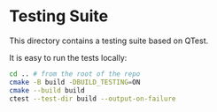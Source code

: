 # Testing Suite

This directory contains a testing suite based on QTest.

It is easy to run the tests locally:
```bash
cd .. # from the root of the repo
cmake -B build -DBUILD_TESTING=ON
cmake --build build
ctest --test-dir build --output-on-failure
```
